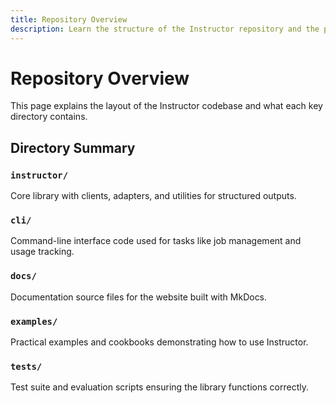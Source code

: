 ```yaml
---
title: Repository Overview
description: Learn the structure of the Instructor repository and the purpose of each major directory.
---
```


# Repository Overview

This page explains the layout of the Instructor codebase and what each key directory contains.

## Directory Summary

### `instructor/`
Core library with clients, adapters, and utilities for structured outputs.

### `cli/`
Command-line interface code used for tasks like job management and usage tracking.

### `docs/`
Documentation source files for the website built with MkDocs.

### `examples/`
Practical examples and cookbooks demonstrating how to use Instructor.

### `tests/`
Test suite and evaluation scripts ensuring the library functions correctly.


